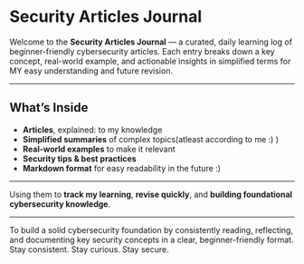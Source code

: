 # Security Articles Journal

Welcome to the **Security Articles Journal** — a curated, daily learning log of beginner-friendly cybersecurity articles. Each entry breaks down a key concept, real-world example, and actionable insights in simplified terms for MY easy understanding and future revision.

---

## What’s Inside

- **Articles**, explained: to my knowledge  
- **Simplified summaries** of complex topics(atleast according to me :) ) 
- **Real-world examples** to make it relevant  
- **Security tips & best practices**  
- **Markdown format** for easy readability in the future :)

---


Using them to **track my learning**, **revise quickly**, and **building foundational cybersecurity knowledge**.

---

To build a solid cybersecurity foundation by consistently reading, reflecting, and documenting key security concepts in a clear, beginner-friendly format.  
Stay consistent. Stay curious. Stay secure. 

